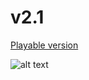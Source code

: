 # v2.1
[Playable version](http://version-two.s3-website.af-south-1.amazonaws.com/)
  
![alt text](https://github.com/RussiSunni/v2.1/blob/main/Screenshots/v2.1.gif "Gameplay gif")

